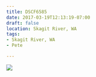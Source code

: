 ```yaml
---
title: DSCF6585
date: 2017-03-19T12:13:19-07:00
draft: false
location: Skagit River, WA
tags:
- Skagit River, WA
- Pete

---
```

![](https://d17enza3bfujl8.cloudfront.net/DSCF6585.jpg)
